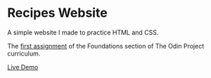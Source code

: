 # Recipes Website

A simple website I made to practice HTML and CSS.

The [first assignment](https://www.theodinproject.com/lessons/foundations-recipes) of the Foundations section of The Odin Project curriculum.

[Live Demo](https://jaredmates.github.io/odin-recipes/)
